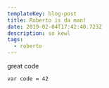 ```yaml
---
templateKey: blog-post
title: Roberto is da man!
date: 2019-02-04T17:42:40.723Z
description: so kewl
tags:
  - roberto
---
```

great code

```
var code = 42
```
